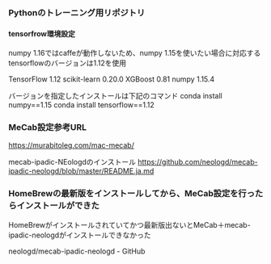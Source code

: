 ### Pythonのトレーニング用リポジトリ

#### tensorfrow環境設定
numpy 1.16ではcaffeが動作しないため、numpy 1.15を使いたい場合に対応するtensorflowのバージョンは1.12を使用

TensorFlow 1.12
scikit-learn 0.20.0
XGBoost 0.81
numpy 1.15.4


バージョンを指定したインストールは下記のコマンド
conda install numpy==1.15
conda install tensorflow==1.12


### MeCab設定参考URL
https://murabitoleg.com/mac-mecab/

mecab-ipadic-NEologdのインストール
https://github.com/neologd/mecab-ipadic-neologd/blob/master/README.ja.md

### HomeBrewの最新版をインストールしてから、MeCab設定を行ったらインストールができた

HomeBrewがインストールされていてかつ最新版出ないとMeCab＋mecab-ipadic-neologdがインストールできなかった

neologd/mecab-ipadic-neologd - GitHub
